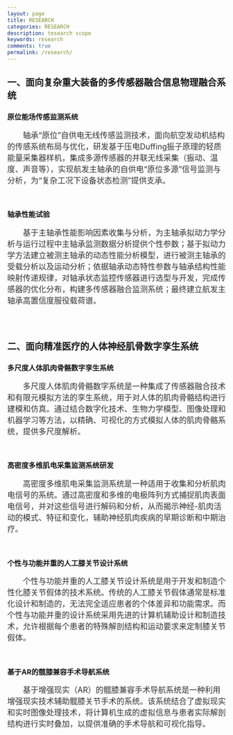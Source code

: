 ```yaml
---
layout: page
title: RESEARCH
categories: RESEARCH
description: tesearch scope
keywords: research
comments: true
permalink: /research/
---
```


## 一、面向复杂重大装备的多传感器融合信息物理融合系统



### 原位能场传感监测系统
<figcaption style="font-size: 18px; color: #333;text-align: left;text-indent: 2em">轴承“原位”自供电无线传感监测技术，面向航空发动机结构的传感系统布局与优化，研发基于压电Duffing振子原理的轻质能量采集器样机，集成多源传感器的并联无线采集（振动、温度、声音等），实现航发主轴承的自供电“原位多源”信号监测与分析，为“复杂工况下设备状态检测”提供支承。</figcaption>
<figure>
    <!-- <img src="/images/pages/research/原位能场传感监测系统.png" alt="原位能场传感监测系统" width="500" > -->
</figure>
<br>

### 轴承性能试验
<figcaption style="font-size: 18px; color: #333;text-align: left;text-indent: 2em">基于主轴承性能影响因素收集与分析，为主轴承拟动力学分析与运行过程中主轴承监测数据分析提供个性参数；基于拟动力学方法建立被测主轴承的动态性能分析模型，进行被测主轴承的受载分析以及运动分析；依据轴承动态特性参数与轴承结构性能映射传递规律，对轴承状态监控传感器进行选型与开发，完成传感器的优化分布，构建多传感器融合监测系统；最终建立航发主轴承高置信度服役载荷谱。</figcaption>
<figure>
    <!-- <img src="/images/pages/research/轴承性能试验.png" alt="轴承性能试验" width="500" > -->
</figure>
<br>
<br>


## 二、面向精准医疗的人体神经肌骨数字孪生系统


### 多尺度人体肌肉骨骼数字孪生系统
<figcaption style="font-size: 18px; color: #333;text-align: left;text-indent: 2em">多尺度人体肌肉骨骼数字系统是一种集成了传感器融合技术和有限元模拟方法的孪生系统，用于对人体的肌肉骨骼结构进行建模和仿真。通过结合数字化技术、生物力学模型、图像处理和机器学习等方法，以精确、可视化的方式模拟人体的肌肉骨骼系统，提供多尺度解析。</figcaption>
<figure>
    <!-- <img src="/images/pages/research/多尺度人体肌肉骨骼数字孪生系统.png" alt="多尺度人体肌肉骨骼数字孪生系统" width="500" > -->
</figure>
<br>

### 高密度多维肌电采集监测系统研发
<figcaption style="font-size: 18px; color: #333;text-align: left;text-indent: 2em">高密度多维肌电采集监测系统是一种适用于收集和分析肌肉电信号的系统。通过高密度和多维的电极阵列方式捕捉肌肉表面电信号，并对这些信号进行解码和分析，从而揭示神经-肌肉活动的模式、特征和变化，辅助神经肌肉疾病的早期诊断和中期治疗。</figcaption>
<figure>
    <!-- <img src="/images/pages/research/高密度多维肌电采集监测系统研发.png" alt="高密度多维肌电采集监测系统研发" width="500" > -->
</figure>
<br>

### 个性与功能并重的人工膝关节设计系统
<figcaption style="font-size: 18px; color: #333;text-align: left;text-indent: 2em">个性与功能并重的人工膝关节设计系统是用于开发和制造个性化膝关节假体的技术系统。传统的人工膝关节假体通常是标准化设计和制造的，无法完全适应患者的个体差异和功能需求。而个性与功能并重的设计系统采用先进的计算机辅助设计和制造技术，允许根据每个患者的特殊解剖结构和运动要求来定制膝关节假体。</figcaption>
<figure>
    <!-- <img src="/images/pages/research/个性与功能并重的人工膝关节设计系统.png" alt="个性与功能并重的人工膝关节设计系统" width="500" > -->
</figure>
<br>


### 基于AR的髋膝兼容手术导航系统
<figcaption style="font-size: 18px; color: #333;text-align: left;text-indent: 2em">基于增强现实（AR）的髋膝兼容手术导航系统是一种利用增强现实技术辅助髋膝关节手术的系统。该系统结合了虚拟现实和实时图像处理技术，将计算机生成的虚拟信息与患者实际解剖结构进行实时叠加，以提供准确的手术导航和可视化指导。</figcaption>
<figure>
    <!-- <img src="/images/pages/research/基于AR的髋膝兼容手术导航系统.png" alt="基于AR的髋膝兼容手术导航系统" width="500" > -->
</figure>
<br>




